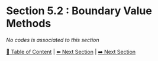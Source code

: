 # Section 5.2 : Boundary Value Methods

_No codes is associated to this section_

[:book: Table of Content](../README.md) | [:arrow_left: Next Section](../sec5.1/README.md) | [:arrow_right: Next Section](../sec5.3/README.md)